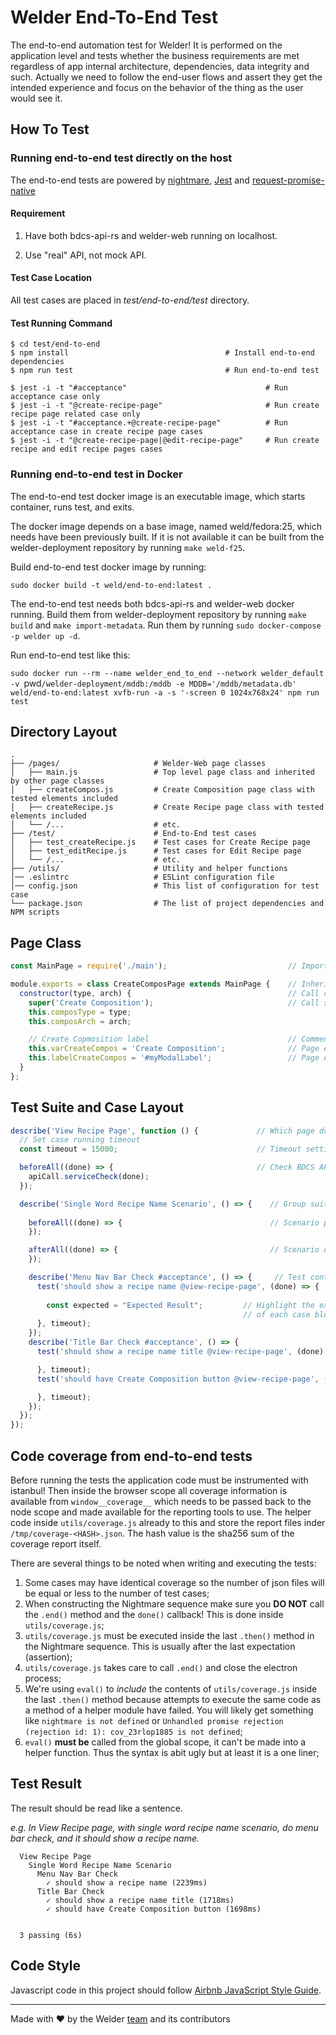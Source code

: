 # Welder End-To-End Test

The end-to-end automation test for Welder! It is performed on the application level and tests whether the business requirements are met regardless of app internal architecture, dependencies, data integrity and such. Actually we need to follow the end-user flows and assert they get the intended experience and focus on the behavior of the thing as the user would see it.


## How To Test

### Running end-to-end test directly on the host

The end-to-end tests are powered by [nightmare](http://nightmarejs.org/), 
[Jest](https://facebook.github.io/jest/) and [request-promise-native](https://github.com/request/request-promise-native)

#### Requirement

1. Have both bdcs-api-rs and welder-web running on localhost.

2. Use "real" API, not mock API.

#### Test Case Location

All test cases are placed in *test/end-to-end/test* directory.

#### Test Running Command

```shell
$ cd test/end-to-end
$ npm install                                   # Install end-to-end dependencies
$ npm run test                                  # Run end-to-end test
```

```shell
$ jest -i -t "#acceptance"                               # Run acceptance case only
$ jest -i -t "@create-recipe-page"                       # Run create recipe page related case only
$ jest -i -t "#acceptance.+@create-recipe-page"          # Run acceptance case in create recipe page cases
$ jest -i -t "@create-recipe-page|@edit-recipe-page"     # Run create recipe and edit recipe pages cases
```

### Running end-to-end test in Docker

The end-to-end test docker image is an executable image, which starts container, runs test, and exits.

The docker image depends on a base image, named weld/fedora:25, which needs have been previously built. 
If it is not available it can be built from the welder-deployment repository by running `make weld-f25`.

Build end-to-end test docker image by running:

`sudo docker build -t weld/end-to-end:latest .`

The end-to-end test needs both bdcs-api-rs and welder-web docker running. Build them from welder-deployment 
repository by running `make build` and `make import-metadata`. Run them by running `sudo docker-compose -p welder up -d`.

Run end-to-end test like this:

`sudo docker run --rm --name welder_end_to_end --network welder_default -v `pwd`/welder-deployment/mddb:/mddb -e MDDB='/mddb/metadata.db' weld/end-to-end:latest xvfb-run -a -s '-screen 0 1024x768x24' npm run test`

## Directory Layout

```shell
.
├── /pages/                     # Welder-Web page classes
│   ├── main.js                 # Top level page class and inherited by other page classes
│   ├── createCompos.js         # Create Composition page class with tested elements included
│   ├── createRecipe.js         # Create Recipe page class with tested elements included
│   └── /...                    # etc.
├── /test/                      # End-to-End test cases
│   ├── test_createRecipe.js    # Test cases for Create Recipe page
│   ├── test_editRecipe.js      # Test cases for Edit Recipe page
│   └── /...                    # etc.
├── /utils/                     # Utility and helper functions
│── .eslintrc                   # ESLint configuration file
│── config.json                 # This list of configuration for test case
└── package.json                # The list of project dependencies and NPM scripts
```

## Page Class

```javascript
const MainPage = require('./main');                           // Import top level class

module.exports = class CreateComposPage extends MainPage {    // Inherint from top level class
  constructor(type, arch) {                                   // Call constructor
    super('Create Composition');                              // Call super with title as argument
    this.composType = type;
    this.composArch = arch; 

    // Create Copmosition label                               // Comment about what this element is
    this.varCreateCompos = 'Create Composition';              // Page element value
    this.labelCreateCompos = '#myModalLabel';                 // Page element selector
  }
};
```

## Test Suite and Case Layout

```javascript
describe('View Recipe Page', function () {             // Which page does this suite test
  // Set case running timeout
  const timeout = 15000;                               // Timeout setting for this suite (ms)

  beforeAll((done) => {                                // Check BDCS API and Web service avaliable first,
    apiCall.serviceCheck(done);
  });                                                                   

  describe('Single Word Recipe Name Scenario', () => {    // Group suite or case into a scenario
    
    beforeAll((done) => {                                 // Scenario provision
    });

    afterAll((done) => {                                  // Scenario de-provision, like apply a snapshot
    });

    describe('Menu Nav Bar Check #acceptance', () => {     // Test content and test type
      test('should show a recipe name @view-recipe-page', (done) => {    // Case description and case ID
        
        const expected = "Expected Result";         // Highlight the expected result at the top level 
                                                    // of each case block. Explicit is always better!
      }, timeout);
    });
    describe('Title Bar Check #acceptance', () => {
      test('should show a recipe name title @view-recipe-page', (done) => {

      }, timeout);
      test('should have Create Composition button @view-recipe-page', (done) => {

      }, timeout);
    });
  });
});
```

## Code coverage from end-to-end tests

Before running the tests the application code must be instrumented with
istanbul! Then inside the browser scope all coverage information is available
from `window__coverage__` which needs to be passed back to the node scope
and made available for the reporting tools to use. The helper code inside
`utils/coverage.js` already to this and store the report files inder
`/tmp/coverage-<HASH>.json`. The hash value is the sha256 sum of the coverage
report itself.

There are several things to be noted when writing and executing the tests:

1. Some cases may have identical coverage so the number of json files will be
   equal or less to the number of test cases;
2. When constructing the Nightmare sequence make sure you **DO NOT** call the
   `.end()` method and the `done()` callback! This is done inside `utils/coverage.js`;
3. `utils/coverage.js` must be executed inside the last `.then()` method in the
   Nightmare sequence. This is usually after the last expectation (assertion);
4. `utils/coverage.js` takes care to call `.end()` and close the electron process;
5. We're using `eval()` to *include* the contents of `utils/coverage.js` inside the
   last `.then()` method because attempts to execute the same code as a method of
   a helper module have failed. You will likely get something like
   `nightmare is not defined` or
   `Unhandled promise rejection (rejection id: 1): cov_23rlop1885 is not defined`;
6. `eval()` **must be** called from the global scope, it can't be made into a
   helper function. Thus the syntax is abit ugly but at least it is a one liner;


## Test Result

The result should be read like a sentence.

*e.g. In View Recipe page, with single word recipe name scenario, do menu bar check, and it should show a recipe name.*

```shell
  View Recipe Page
    Single Word Recipe Name Scenario
      Menu Nav Bar Check
        ✓ should show a recipe name (2239ms)
      Title Bar Check
        ✓ should show a recipe name title (1718ms)
        ✓ should have Create Composition button (1698ms)


  3 passing (6s)
```

## Code Style

Javascript code in this project should follow [Airbnb JavaScript Style Guide](https://github.com/airbnb/javascript).

---
Made with ♥ by the Welder [team](https://github.com/orgs/weldr/people) and its contributors

